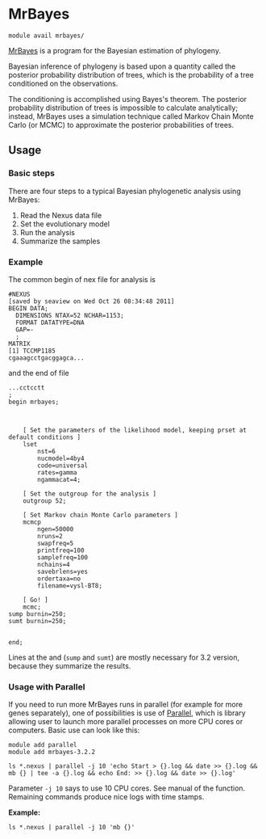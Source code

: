 # MrBayes 

    module avail mrbayes/

[MrBayes](https://nbisweden.github.io/MrBayes/) is a program for the Bayesian estimation of phylogeny.

Bayesian inference of phylogeny is based upon a quantity called the posterior probability distribution of trees, which is the probability of a tree conditioned on the observations. 

The conditioning is accomplished using Bayes's theorem. The posterior probability distribution of trees is impossible to calculate analytically; instead, MrBayes uses a simulation technique called Markov Chain Monte Carlo (or MCMC) to approximate the posterior probabilities of trees.

## Usage

### Basic steps

There are four steps to a typical Bayesian phylogenetic analysis using MrBayes:

1. Read the Nexus data file
2. Set the evolutionary model
3. Run the analysis
4. Summarize the samples

### Example

The common begin of nex file for analysis is

```
#NEXUS
[saved by seaview on Wed Oct 26 08:34:48 2011]
BEGIN DATA;
  DIMENSIONS NTAX=52 NCHAR=1153;
  FORMAT DATATYPE=DNA
  GAP=-
  ;
MATRIX
[1] TCCMP1185
cgaaagcctgacggagca...
```

and the end of file

```
...cctcctt
;
begin mrbayes;



	[ Set the parameters of the likelihood model, keeping prset at default conditions ]
	lset 
		nst=6
		nucmodel=4by4
		code=universal
		rates=gamma
		ngammacat=4;

	[ Set the outgroup for the analysis ]
	outgroup 52;

	[ Set Markov chain Monte Carlo parameters ]
	mcmcp
		ngen=50000
		nruns=2
		swapfreq=5
		printfreq=100
		samplefreq=100
		nchains=4
		savebrlens=yes
		ordertaxa=no
		filename=vysl-BT8;

	[ Go! ]
	mcmc;
sump burnin=250;
sumt burnin=250;

	
end;
```

Lines at the and (`sump` and `sumt`) are mostly necessary for 3.2 version, because they summarize the results.

### Usage with Parallel

If you need to run more MrBayes runs in parallel (for example for more genes separately), one of possibilities is use of [Parallel](/software/sw-list/parallel), which is library allowing user to launch more parallel processes on more CPU cores or computers. Basic use can look like this:

```
module add parallel
module add mrbayes-3.2.2

ls *.nexus | parallel -j 10 'echo Start > {}.log && date >> {}.log && mb {} | tee -a {}.log && echo End: >> {}.log && date >> {}.log'
```

Parameter `-j 10` says to use 10 CPU cores. See manual of the function. Remaining commands produce nice logs with time stamps.

**Example:**

    ls *.nexus | parallel -j 10 'mb {}'

